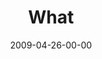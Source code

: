 ---
layout: message
category: message
series: "Filled"
title: "What"
date: 2009-04-26-00-00
message_id: 560
audio: "http://s3.amazonaws.com/crossroads-media/messages/audio/Filled2.mp3"
audio-duration: "35:06"
notes-description: ""
notes: "http://s3.amazonaws.com/crossroads-media/documents/SN_4_25-26_09.pdf"
notes-title: "Filled&#58; What? (Study Notes)"
program: "http://s3.amazonaws.com/crossroads-media/documents/0425_26Program.pdf"
description: "Chuck Mingo discusses the role of the Holy Spirit in the lives of Jesus followers."
video: "http://s3.amazonaws.com/crossroads-media/messages/video/Filled2.mp4"
video-duration: "35:06"
yt-embed-url: "//www.youtube.com/embed/tf1cIW7N4qE"
video-image: "http://s3.amazonaws.com/crossroads-media/images/Filled2-still.jpg"
tag: 
 - mingo
 - holy-spirit
 - holy-ghost
 - filled
 - water
 - power
 - light-bulb
explicit: false
---